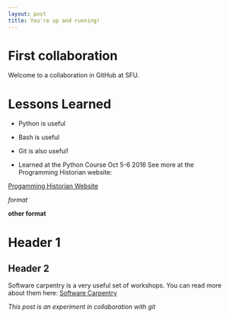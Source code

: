 ```yaml
---
layout: post
title: You're up and running!
---
```


# First collaboration

Welcome to a collaboration in GitHub at SFU. 

# Lessons Learned

* Python is useful
* Bash is useful
* Git is also useful!

* Learned at the Python Course Oct 5-6 2016
See more at the Programming Historian website: 

<!-- <http://programminghistorian.org/lessons> -->
<!-- http://programminghistorian.org -->
[Progamming Historian Website](http://programminghistorian.org)


*format*

**other format**

# Header 1
## Header 2

Software carpentry is a very useful set of workshops. You can read more about them here:
[Software Carpentry](https://software-carpentry.org)

*This post is an experiment in collaboration with git*